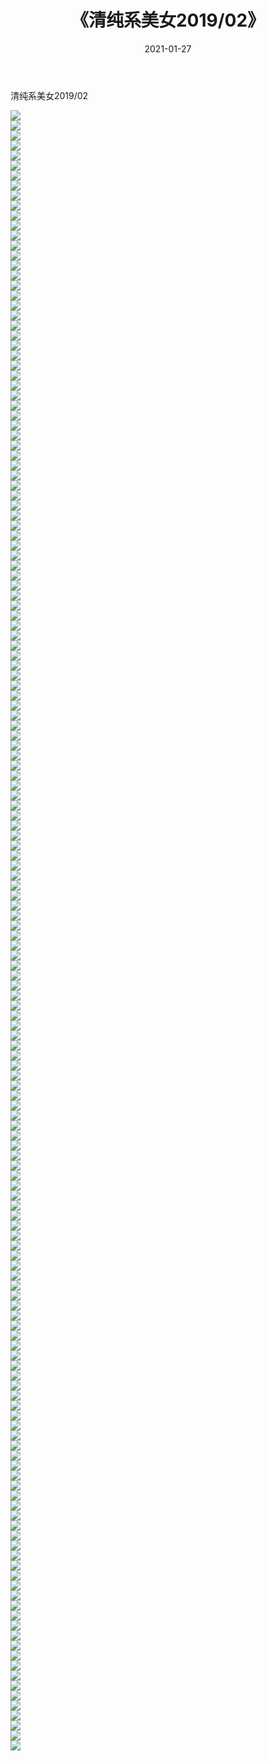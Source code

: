 ﻿---
layout: post
title:  《清纯系美女2019/02》
date:   2021-01-27
img: http://pic.660000.xyz/1:/清纯系美女/2019/02/000.jpg
categories: [美女, 清纯, 唯美]
---

清纯系美女2019/02

 ![](http://pic.660000.xyz/1:/清纯系美女/2019/02/001.jpg) <br>![](http://pic.660000.xyz/1:/清纯系美女/2019/02/002.jpg) <br>![](http://pic.660000.xyz/1:/清纯系美女/2019/02/003.jpg) <br>![](http://pic.660000.xyz/1:/清纯系美女/2019/02/004.jpg) <br>![](http://pic.660000.xyz/1:/清纯系美女/2019/02/005.jpg) <br>![](http://pic.660000.xyz/1:/清纯系美女/2019/02/006.jpg) <br>![](http://pic.660000.xyz/1:/清纯系美女/2019/02/007.jpg) <br>![](http://pic.660000.xyz/1:/清纯系美女/2019/02/008.jpg) <br>![](http://pic.660000.xyz/1:/清纯系美女/2019/02/009.jpg) <br>![](http://pic.660000.xyz/1:/清纯系美女/2019/02/010.jpg) <br>![](http://pic.660000.xyz/1:/清纯系美女/2019/02/011.jpg) <br>![](http://pic.660000.xyz/1:/清纯系美女/2019/02/012.jpg) <br>![](http://pic.660000.xyz/1:/清纯系美女/2019/02/013.jpg) <br>![](http://pic.660000.xyz/1:/清纯系美女/2019/02/014.jpg) <br>![](http://pic.660000.xyz/1:/清纯系美女/2019/02/015.jpg) <br>![](http://pic.660000.xyz/1:/清纯系美女/2019/02/016.jpg) <br>![](http://pic.660000.xyz/1:/清纯系美女/2019/02/017.jpg) <br>![](http://pic.660000.xyz/1:/清纯系美女/2019/02/018.jpg) <br>![](http://pic.660000.xyz/1:/清纯系美女/2019/02/019.jpg) <br>![](http://pic.660000.xyz/1:/清纯系美女/2019/02/020.jpg) <br>![](http://pic.660000.xyz/1:/清纯系美女/2019/02/021.jpg) <br>![](http://pic.660000.xyz/1:/清纯系美女/2019/02/022.jpg) <br>![](http://pic.660000.xyz/1:/清纯系美女/2019/02/023.jpg) <br>![](http://pic.660000.xyz/1:/清纯系美女/2019/02/024.jpg) <br>![](http://pic.660000.xyz/1:/清纯系美女/2019/02/025.jpg) <br>![](http://pic.660000.xyz/1:/清纯系美女/2019/02/026.jpg) <br>![](http://pic.660000.xyz/1:/清纯系美女/2019/02/027.jpg) <br>![](http://pic.660000.xyz/1:/清纯系美女/2019/02/028.jpg) <br>![](http://pic.660000.xyz/1:/清纯系美女/2019/02/029.jpg) <br>![](http://pic.660000.xyz/1:/清纯系美女/2019/02/030.jpg) <br>![](http://pic.660000.xyz/1:/清纯系美女/2019/02/031.jpg) <br>![](http://pic.660000.xyz/1:/清纯系美女/2019/02/032.jpg) <br>![](http://pic.660000.xyz/1:/清纯系美女/2019/02/033.jpg) <br>![](http://pic.660000.xyz/1:/清纯系美女/2019/02/034.jpg) <br>![](http://pic.660000.xyz/1:/清纯系美女/2019/02/035.jpg) <br>![](http://pic.660000.xyz/1:/清纯系美女/2019/02/036.jpg) <br>![](http://pic.660000.xyz/1:/清纯系美女/2019/02/037.jpg) <br>![](http://pic.660000.xyz/1:/清纯系美女/2019/02/038.jpg) <br>![](http://pic.660000.xyz/1:/清纯系美女/2019/02/039.jpg) <br>![](http://pic.660000.xyz/1:/清纯系美女/2019/02/040.jpg) <br>![](http://pic.660000.xyz/1:/清纯系美女/2019/02/041.jpg) <br>![](http://pic.660000.xyz/1:/清纯系美女/2019/02/042.jpg) <br>![](http://pic.660000.xyz/1:/清纯系美女/2019/02/043.jpg) <br>![](http://pic.660000.xyz/1:/清纯系美女/2019/02/044.jpg) <br>![](http://pic.660000.xyz/1:/清纯系美女/2019/02/045.jpg) <br>![](http://pic.660000.xyz/1:/清纯系美女/2019/02/046.jpg) <br>![](http://pic.660000.xyz/1:/清纯系美女/2019/02/047.jpg) <br>![](http://pic.660000.xyz/1:/清纯系美女/2019/02/048.jpg) <br>![](http://pic.660000.xyz/1:/清纯系美女/2019/02/049.jpg) <br>![](http://pic.660000.xyz/1:/清纯系美女/2019/02/050.jpg) <br>![](http://pic.660000.xyz/1:/清纯系美女/2019/02/051.jpg) <br>![](http://pic.660000.xyz/1:/清纯系美女/2019/02/052.jpg) <br>![](http://pic.660000.xyz/1:/清纯系美女/2019/02/053.jpg) <br>![](http://pic.660000.xyz/1:/清纯系美女/2019/02/054.jpg) <br>![](http://pic.660000.xyz/1:/清纯系美女/2019/02/055.jpg) <br>![](http://pic.660000.xyz/1:/清纯系美女/2019/02/056.jpg) <br>![](http://pic.660000.xyz/1:/清纯系美女/2019/02/057.jpg) <br>![](http://pic.660000.xyz/1:/清纯系美女/2019/02/058.jpg) <br>![](http://pic.660000.xyz/1:/清纯系美女/2019/02/059.jpg) <br>![](http://pic.660000.xyz/1:/清纯系美女/2019/02/060.jpg) <br>![](http://pic.660000.xyz/1:/清纯系美女/2019/02/061.jpg) <br>![](http://pic.660000.xyz/1:/清纯系美女/2019/02/062.jpg) <br>![](http://pic.660000.xyz/1:/清纯系美女/2019/02/063.jpg) <br>![](http://pic.660000.xyz/1:/清纯系美女/2019/02/064.jpg) <br>![](http://pic.660000.xyz/1:/清纯系美女/2019/02/065.jpg) <br>![](http://pic.660000.xyz/1:/清纯系美女/2019/02/066.jpg) <br>![](http://pic.660000.xyz/1:/清纯系美女/2019/02/067.jpg) <br>![](http://pic.660000.xyz/1:/清纯系美女/2019/02/068.jpg) <br>![](http://pic.660000.xyz/1:/清纯系美女/2019/02/069.jpg) <br>![](http://pic.660000.xyz/1:/清纯系美女/2019/02/070.jpg) <br>![](http://pic.660000.xyz/1:/清纯系美女/2019/02/071.jpg) <br>![](http://pic.660000.xyz/1:/清纯系美女/2019/02/072.jpg) <br>![](http://pic.660000.xyz/1:/清纯系美女/2019/02/073.jpg) <br>![](http://pic.660000.xyz/1:/清纯系美女/2019/02/074.jpg) <br>![](http://pic.660000.xyz/1:/清纯系美女/2019/02/075.jpg) <br>![](http://pic.660000.xyz/1:/清纯系美女/2019/02/076.jpg) <br>![](http://pic.660000.xyz/1:/清纯系美女/2019/02/077.jpg) <br>![](http://pic.660000.xyz/1:/清纯系美女/2019/02/078.jpg) <br>![](http://pic.660000.xyz/1:/清纯系美女/2019/02/079.jpg) <br>![](http://pic.660000.xyz/1:/清纯系美女/2019/02/080.jpg) <br>![](http://pic.660000.xyz/1:/清纯系美女/2019/02/081.jpg) <br>![](http://pic.660000.xyz/1:/清纯系美女/2019/02/082.jpg) <br>![](http://pic.660000.xyz/1:/清纯系美女/2019/02/083.jpg) <br>![](http://pic.660000.xyz/1:/清纯系美女/2019/02/084.jpg) <br>![](http://pic.660000.xyz/1:/清纯系美女/2019/02/085.jpg) <br>![](http://pic.660000.xyz/1:/清纯系美女/2019/02/086.jpg) <br>![](http://pic.660000.xyz/1:/清纯系美女/2019/02/087.jpg) <br>![](http://pic.660000.xyz/1:/清纯系美女/2019/02/088.jpg) <br>![](http://pic.660000.xyz/1:/清纯系美女/2019/02/089.jpg) <br>![](http://pic.660000.xyz/1:/清纯系美女/2019/02/090.jpg) <br>![](http://pic.660000.xyz/1:/清纯系美女/2019/02/091.jpg) <br>![](http://pic.660000.xyz/1:/清纯系美女/2019/02/092.jpg) <br>![](http://pic.660000.xyz/1:/清纯系美女/2019/02/093.jpg) <br>![](http://pic.660000.xyz/1:/清纯系美女/2019/02/094.jpg) <br>![](http://pic.660000.xyz/1:/清纯系美女/2019/02/095.jpg) <br>![](http://pic.660000.xyz/1:/清纯系美女/2019/02/096.jpg) <br>![](http://pic.660000.xyz/1:/清纯系美女/2019/02/097.jpg) <br>![](http://pic.660000.xyz/1:/清纯系美女/2019/02/098.jpg) <br>![](http://pic.660000.xyz/1:/清纯系美女/2019/02/099.jpg) <br>![](http://pic.660000.xyz/1:/清纯系美女/2019/02/100.jpg) <br>![](http://pic.660000.xyz/1:/清纯系美女/2019/02/101.jpg) <br>![](http://pic.660000.xyz/1:/清纯系美女/2019/02/102.jpg) <br>![](http://pic.660000.xyz/1:/清纯系美女/2019/02/103.jpg) <br>![](http://pic.660000.xyz/1:/清纯系美女/2019/02/104.jpg) <br>![](http://pic.660000.xyz/1:/清纯系美女/2019/02/105.jpg) <br>![](http://pic.660000.xyz/1:/清纯系美女/2019/02/106.jpg) <br>![](http://pic.660000.xyz/1:/清纯系美女/2019/02/107.jpg) <br>![](http://pic.660000.xyz/1:/清纯系美女/2019/02/108.jpg) <br>![](http://pic.660000.xyz/1:/清纯系美女/2019/02/109.jpg) <br>![](http://pic.660000.xyz/1:/清纯系美女/2019/02/110.jpg) <br>![](http://pic.660000.xyz/1:/清纯系美女/2019/02/111.jpg) <br>![](http://pic.660000.xyz/1:/清纯系美女/2019/02/112.jpg) <br>![](http://pic.660000.xyz/1:/清纯系美女/2019/02/113.jpg) <br>![](http://pic.660000.xyz/1:/清纯系美女/2019/02/114.jpg) <br>![](http://pic.660000.xyz/1:/清纯系美女/2019/02/115.jpg) <br>![](http://pic.660000.xyz/1:/清纯系美女/2019/02/116.jpg) <br>![](http://pic.660000.xyz/1:/清纯系美女/2019/02/117.jpg) <br>![](http://pic.660000.xyz/1:/清纯系美女/2019/02/118.jpg) <br>![](http://pic.660000.xyz/1:/清纯系美女/2019/02/119.jpg) <br>![](http://pic.660000.xyz/1:/清纯系美女/2019/02/120.jpg) <br>![](http://pic.660000.xyz/1:/清纯系美女/2019/02/121.jpg) <br>![](http://pic.660000.xyz/1:/清纯系美女/2019/02/122.jpg) <br>![](http://pic.660000.xyz/1:/清纯系美女/2019/02/123.jpg) <br>![](http://pic.660000.xyz/1:/清纯系美女/2019/02/124.jpg) <br>![](http://pic.660000.xyz/1:/清纯系美女/2019/02/125.jpg) <br>![](http://pic.660000.xyz/1:/清纯系美女/2019/02/126.jpg) <br>![](http://pic.660000.xyz/1:/清纯系美女/2019/02/127.jpg) <br>![](http://pic.660000.xyz/1:/清纯系美女/2019/02/128.jpg) <br>![](http://pic.660000.xyz/1:/清纯系美女/2019/02/129.jpg) <br>![](http://pic.660000.xyz/1:/清纯系美女/2019/02/130.jpg) <br>![](http://pic.660000.xyz/1:/清纯系美女/2019/02/131.jpg) <br>![](http://pic.660000.xyz/1:/清纯系美女/2019/02/132.jpg) <br>![](http://pic.660000.xyz/1:/清纯系美女/2019/02/133.jpg) <br>![](http://pic.660000.xyz/1:/清纯系美女/2019/02/134.jpg) <br>![](http://pic.660000.xyz/1:/清纯系美女/2019/02/135.jpg) <br>![](http://pic.660000.xyz/1:/清纯系美女/2019/02/136.jpg) <br>![](http://pic.660000.xyz/1:/清纯系美女/2019/02/137.jpg) <br>![](http://pic.660000.xyz/1:/清纯系美女/2019/02/138.jpg) <br>![](http://pic.660000.xyz/1:/清纯系美女/2019/02/139.jpg) <br>![](http://pic.660000.xyz/1:/清纯系美女/2019/02/140.jpg) <br>![](http://pic.660000.xyz/1:/清纯系美女/2019/02/141.jpg) <br>![](http://pic.660000.xyz/1:/清纯系美女/2019/02/142.jpg) <br>![](http://pic.660000.xyz/1:/清纯系美女/2019/02/143.jpg) <br>![](http://pic.660000.xyz/1:/清纯系美女/2019/02/144.jpg) <br>![](http://pic.660000.xyz/1:/清纯系美女/2019/02/145.jpg) <br>![](http://pic.660000.xyz/1:/清纯系美女/2019/02/146.jpg) <br>![](http://pic.660000.xyz/1:/清纯系美女/2019/02/147.jpg) <br>![](http://pic.660000.xyz/1:/清纯系美女/2019/02/148.jpg) <br>![](http://pic.660000.xyz/1:/清纯系美女/2019/02/149.jpg) <br>![](http://pic.660000.xyz/1:/清纯系美女/2019/02/150.jpg) <br>![](http://pic.660000.xyz/1:/清纯系美女/2019/02/151.jpg) <br>![](http://pic.660000.xyz/1:/清纯系美女/2019/02/152.jpg) <br>![](http://pic.660000.xyz/1:/清纯系美女/2019/02/153.jpg) <br>![](http://pic.660000.xyz/1:/清纯系美女/2019/02/154.jpg) <br>![](http://pic.660000.xyz/1:/清纯系美女/2019/02/155.jpg) <br>![](http://pic.660000.xyz/1:/清纯系美女/2019/02/156.jpg) <br>![](http://pic.660000.xyz/1:/清纯系美女/2019/02/157.jpg) <br>![](http://pic.660000.xyz/1:/清纯系美女/2019/02/158.jpg) <br>![](http://pic.660000.xyz/1:/清纯系美女/2019/02/159.jpg) <br>![](http://pic.660000.xyz/1:/清纯系美女/2019/02/160.jpg) <br>![](http://pic.660000.xyz/1:/清纯系美女/2019/02/161.jpg) <br>![](http://pic.660000.xyz/1:/清纯系美女/2019/02/162.jpg) <br>![](http://pic.660000.xyz/1:/清纯系美女/2019/02/163.jpg) <br>![](http://pic.660000.xyz/1:/清纯系美女/2019/02/164.jpg) <br>